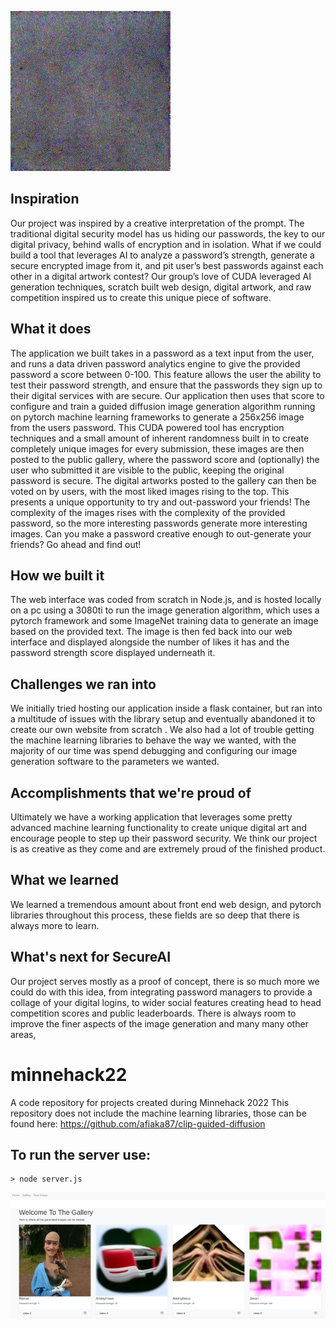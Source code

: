 ![gif](00_00.gif)

## Inspiration
Our project was inspired by a creative interpretation of the prompt. The traditional digital security model has us hiding our passwords, the key to our digital privacy, behind walls of encryption and in isolation. What if we could build a tool that leverages AI to analyze a password’s strength, generate a secure encrypted image from it, and pit user’s best passwords against each other in a digital artwork contest? Our group’s love of CUDA leveraged AI generation techniques, scratch built web design, digital artwork, and raw competition inspired us to create this unique piece of software.
## What it does
The application we built takes in a password as a text input from the user, and runs a data driven password analytics engine to give the provided password a score between 0-100. This feature allows the user the ability to test their password strength, and ensure that the passwords they sign up to their digital services with are secure. Our application then uses that score to configure and train a guided diffusion image generation algorithm running on pytorch machine learning frameworks to generate a 256x256 image from the users password. This CUDA powered tool has encryption techniques and a small amount of inherent randomness built in to create completely unique images for every submission, these images are then posted to the public gallery, where the password score and (optionally) the user who submitted it are visible to the public, keeping the original password is secure. The digital artworks posted to the gallery can then be voted on by users, with the most liked images rising to the top. This presents a unique opportunity to try and out-password your friends! The complexity of the images rises with the complexity of the provided password, so the more interesting passwords generate more interesting images. Can you make a password creative enough to out-generate your friends? Go ahead and find out!

## How we built it
The web interface was coded from scratch in Node.js, and is hosted locally on a pc using a 3080ti to run the image generation algorithm, which uses a pytorch framework and some ImageNet training data to generate an image based on the provided text. The image is then fed back into our web interface and displayed alongside the number of likes it has and the password strength score displayed underneath it.
## Challenges we ran into
We initially tried hosting our application inside a flask container, but ran into a multitude of issues with the library setup and eventually abandoned it to create our own website from scratch . We also had a lot of trouble getting the machine learning libraries to behave the way we wanted, with the majority of our time was spend debugging and configuring our image generation software to the parameters we wanted.
## Accomplishments that we're proud of
Ultimately we have a working application that leverages some pretty advanced machine learning functionality to create unique digital art and encourage people to step up their password security. We think our project is as creative as they come and are extremely proud of the finished product.
## What we learned
We learned a tremendous amount about front end web design, and pytorch libraries throughout this process, these fields are so deep that there is always more to learn.
## What's next for SecureAI
Our project serves mostly as a proof of concept, there is so much more we could do with this idea, from integrating password managers to provide a collage of your digital logins, to wider social features creating head to head competition scores and public leaderboards. There is always room to improve the finer aspects of the image generation and many many other areas,

# minnehack22
A code repository for projects created during Minnehack 2022 This repository does not include the machine learning libraries, those can be found here:
https://github.com/afiaka87/clip-guided-diffusion

## To run the server use:
```shell
> node server.js
```
![gallery](gallery.jpg)


